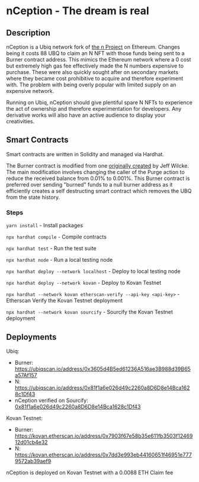 # nCeption - The dream is real

## Description

nCeption is a Ubiq network fork of [the n Project](https://twitter.com/the_n_project_) on Ethereum. Changes being it costs 88 UBQ to claim an N NFT with those funds being sent to a Burner contract address. This mimics the Ethereum network where a 0 cost but extremely high gas fee effectively made the N numbers expensive to purchase. These were also quickly sought after on secondary markets where they became cost prohibitive to acquire and therefore experiment with. The problem with being overly popular with limited supply on an expensive network.

Running on Ubiq, nCeption should give plentiful spare N NFTs to experience the act of ownership and therefore experimentation for developers. Any derivative works will also have an active audience to display your creativities.

## Smart Contracts

Smart contracts are written in Solidity and managed via Hardhat.

The Burner contract is modified from one [originally created](https://ethereum.stackexchange.com/a/17617) by Jeff Wilcke. The main modification involves changing the caller of the Purge action to reduce the received balance from 0.01% to 0.001%. This Burner contract is preferred over sending "burned" funds to a null burner address as it efficiently creates a self destructing smart contract which removes the UBQ from the state history.

### Steps

`yarn install` - Install packages

`npx hardhat compile` - Compile contracts

`npx hardhat test` - Run the test suite

`npx hardhat node` - Run a local testing node

`npx hardhat deploy --network localhost` - Deploy to local testing node

`npx hardhat deploy --network kovan` - Deploy to Kovan Testnet

`npx hardhat --network kovan etherscan-verify --api-key <api-key>` - Etherscan Verify the Kovan Testnet deployment

`npx hardhat --network kovan sourcify` - Sourcify the Kovan Testnet deployment

## Deployments

Ubiq:
* Burner: https://ubiqscan.io/address/0x3605d4B5ed61236A516ae3B988d39B65a57Af157
* N: https://ubiqscan.io/address/0x81f1a6e026d49c2260a8D6D8e14Bca1628c1Df43
* nCeption verified on Sourcify: [0x81f1a6e026d49c2260a8D6D8e14Bca1628c1Df43](https://repo.sourcify.dev/contracts/full_match/8/0x81f1a6e026d49c2260a8D6D8e14Bca1628c1Df43/)

Kovan Testnet:
* Burner: https://kovan.etherscan.io/address/0x7903f67e58b35e611fb3503f1246912d01cb4e32
* N: https://kovan.etherscan.io/address/0x7dd3e993eb44160651f46951e7779572ab39aef9

nCeption is deployed on Kovan Testnet with a 0.0088 ETH Claim fee
